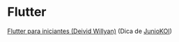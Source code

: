 
# Flutter

[Flutter para iniciantes (Deivid Willyan)](https://www.youtube.com/watch?v=fcMlPEVSacs&list=PLRpTFz5_57cvo0CHf-AnojOvpznz8YO7S&ab_channel=DeividWillyan%7CFlutter)
(Dica de [JunioKOI](https://github.com/Juniokoi))
